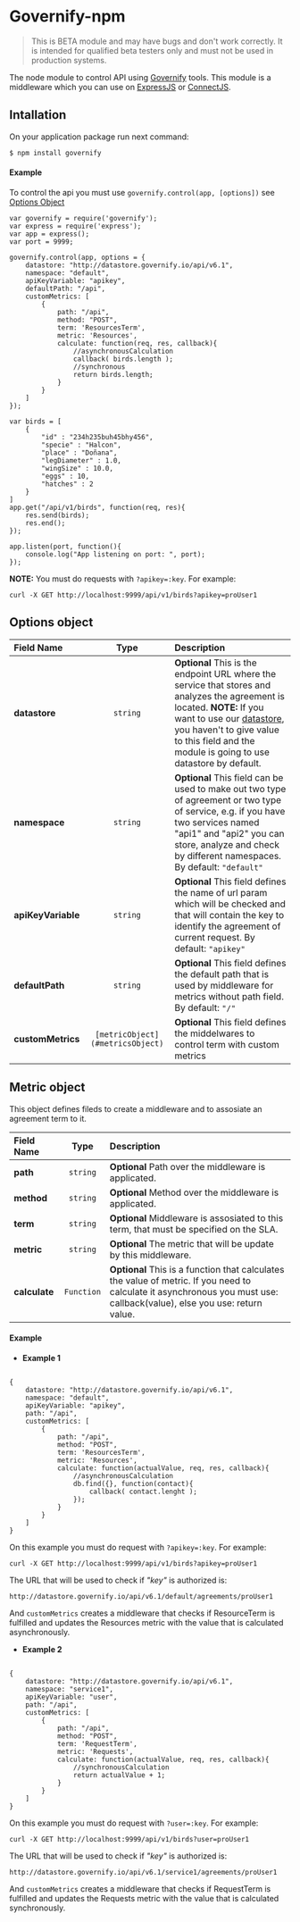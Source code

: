 # Governify-npm

> This is BETA module and may have bugs and don't work correctly. 
> It is intended for qualified beta testers only and must not be used in production systems.

The node module to control API using [Governify](http://governify.io) tools. This module is a middleware which you can use on [ExpressJS](http://expressjs.com/es/) or [ConnectJS](https://github.com/senchalabs/connect).

## Intallation
On your application package run next command:

```
$ npm install governify
```

#### Example
To control the api you must use ```governify.control(app, [options])``` see [Options Object](#optionsObject)

```
var governify = require('governify');
var express = require('express');
var app = express();
var port = 9999;

governify.control(app, options = {
	datastore: "http://datastore.governify.io/api/v6.1",
	namespace: "default",
	apiKeyVariable: "apikey",
	defaultPath: "/api",
	customMetrics: [
		{
			path: "/api",
			method: "POST",
			term: 'ResourcesTerm',
			metric: 'Resources',
			calculate: function(req, res, callback){
				//asynchronousCalculation
				callback( birds.length );
				//synchronous
				return birds.length;
			}
		}
	]
});

var birds = [
	{
		"id" : "234h235buh45bhy456",
		"specie" : "Halcon",
		"place" : "Doñana",
		"legDiameter" : 1.0,
		"wingSize" : 10.0,
		"eggs" : 10,
		"hatches" : 2
	}
]
app.get("/api/v1/birds", function(req, res){
	res.send(birds);
	res.end();
});

app.listen(port, function(){
	console.log("App listening on port: ", port);
});
```

**NOTE:** You must do requests with ```?apikey=:key```. For example: 
```
curl -X GET http://localhost:9999/api/v1/birds?apikey=proUser1
``` 

## <a name="optionsObject"></a> Options object


| Field Name | Type          | Description  |
| :--------- | :------------:| :------------|
| **datastore** | `string`| **Optional** This is the endpoint URL where the service that stores and analyzes the agreement is located. **NOTE:** If you want to use our [datastore](http://datastore.governify.io/), you haven't to give value to this field and the module is going to use datastore by default.  |
| **namespace**   | `string`| **Optional** This field can be used to make out two type of agreement or two type of service, e.g. if you have two services named "api1" and "api2" you can store, analyze and check by different namespaces. By default: `"default"` |
| **apiKeyVariable**    | `string` | **Optional** This field defines the name of url param which will be checked and that will contain the key to identify the agreement of current request. By default: `"apikey"`|
| **defaultPath** | `string`| **Optional**  This field defines the default path that is used by middleware for metrics without path field. By default: `"/"` |
| **customMetrics** | `[metricObject](#metricsObject)`| **Optional**  This field defines the middelwares to control term with custom metrics |


## <a name="metricsObject"></a> Metric object

This object defines fileds to create a middleware and to assosiate an agreement term to it. 

| Field Name | Type          | Description  |
| :--------- | :------------:| :------------|
| **path** | `string`| **Optional** Path over the middleware is applicated. |
| **method**   | `string`| **Optional** Method over the middleware is applicated. |
| **term**    | `string` | **Optional** Middleware is assosiated to this term, that must be specified on the SLA. |
| **metric** | `string`| **Optional**  The metric that will be update by this middleware. |
| **calculate** | `Function`| **Optional** This is a function that calculates the value of metric. If you need to calculate it asynchronous you must use: callback(value), else you use: return value. |


#### Example

* **Example 1**

```

{
	datastore: "http://datastore.governify.io/api/v6.1",
	namespace: "default",
	apiKeyVariable: "apikey",
	path: "/api",
	customMetrics: [
		{
			path: "/api",
			method: "POST",
			term: 'ResourcesTerm',
			metric: 'Resources',
			calculate: function(actualValue, req, res, callback){
				//asynchronousCalculation
				db.find({}, function(contact){
					callback( contact.lenght );
				});				
			}
		}
	]
}

```

 On this example you must do request with ```?apikey=:key```. For example: 

```
curl -X GET http://localhost:9999/api/v1/birds?apikey=proUser1
``` 

The URL that will be used to check if *"key"* is authorized is:

```
http://datastore.governify.io/api/v6.1/default/agreements/proUser1
``` 

And `customMetrics` creates a middleware that checks if ResourceTerm is fulfilled and updates the Resources metric with the value that is calculated asynchronously.

* **Example 2**

```

{
	datastore: "http://datastore.governify.io/api/v6.1",
	namespace: "service1",
	apiKeyVariable: "user",
	path: "/api",
	customMetrics: [
		{
			path: "/api",
			method: "POST",
			term: 'RequestTerm',
			metric: 'Requests',
			calculate: function(actualValue, req, res, callback){
				//synchronousCalculation
				return actualValue + 1;			
			}
		}
	]
}

```

 On this example you must do request with ```?user=:key```. For example: 

```
curl -X GET http://localhost:9999/api/v1/birds?user=proUser1
``` 

The URL that will be used to check if *"key"* is authorized is:

```
http://datastore.governify.io/api/v6.1/service1/agreements/proUser1
``` 

And `customMetrics` creates a middleware that checks if RequestTerm is fulfilled and updates the Requests metric with the value that is calculated synchronously.